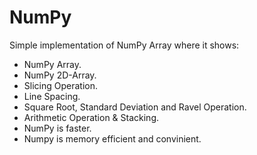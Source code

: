 # NumPy
Simple implementation of NumPy Array where it shows:
* NumPy Array.<br>
* NumPy 2D-Array.<br>
* Slicing Operation.<br>
* Line Spacing.<br>
* Square Root, Standard Deviation and Ravel Operation.<br>
* Arithmetic Operation & Stacking.<br>
* NumPy is faster.<br>
* Numpy is memory efficient and convinient.<br>
